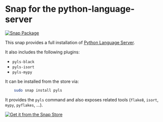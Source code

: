 # Snap for the python-language-server

[![Snap Package](https://snapcraft.io/pyls/badge.svg)](https://snapcraft.io/pyls)

This snap provides a full installation of [Python Language
Server](https://github.com/palantir/python-language-server).

It also includes the following plugins:

- `pyls-black`
- `pyls-isort`
- `pyls-mypy`

It can be installed from the store via:

```bash
    sudo snap install pyls
```

It provides the `pyls` command and also exposes related tools (`flake8`,
`isort`, `mypy`, `pyflakes`, ...).

[![Get it from the Snap Store](https://snapcraft.io/static/images/badges/en/snap-store-black.svg)](https://snapcraft.io/pyls)


